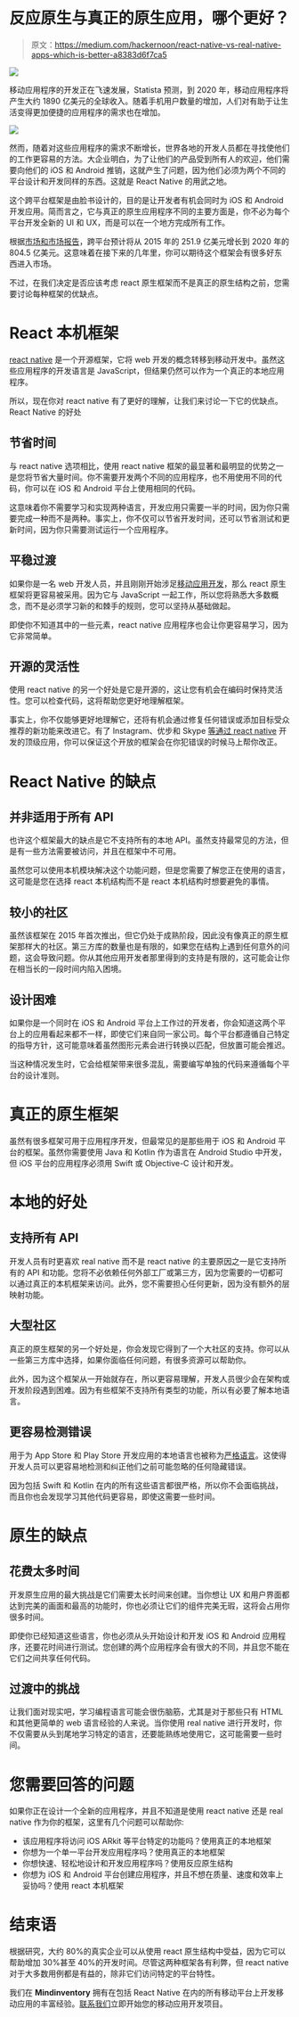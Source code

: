 # 反应原生与真正的原生应用，哪个更好？

> 原文：<https://medium.com/hackernoon/react-native-vs-real-native-apps-which-is-better-a8383d6f7ca5>

![](img/67ed0909725398d76673a4021d650061.png)

移动应用程序的开发正在飞速发展，Statista 预测，到 2020 年，移动应用程序将产生大约 1890 亿美元的全球收入。随着手机用户数量的增加，人们对有助于让生活变得更加便捷的应用程序的需求也在增加。

![](img/96f4dc65d56061f983c96f4f4113fb62.png)

然而，随着对这些应用程序的需求不断增长，世界各地的开发人员都在寻找使他们的工作更容易的方法。大企业明白，为了让他们的产品受到所有人的欢迎，他们需要向他们的 iOS 和 Android 推销，这就产生了问题，因为他们必须为两个不同的平台设计和开发同样的东西。这就是 React Native 的用武之地。

这个跨平台框架是由脸书设计的，目的是让开发者有机会同时为 iOS 和 Android 开发应用。简而言之，它与真正的原生应用程序不同的主要方面是，你不必为每个平台开发全新的 UI 和 UX，而是可以在一个地方完成所有工作。

根据[市场和市场报告](https://www.marketsandmarkets.com/PressReleases/mobile-advertising.asp)，跨平台预计将从 2015 年的 251.9 亿美元增长到 2020 年的 804.5 亿美元。这意味着在接下来的几年里，你可以期待这个框架会有很多好东西进入市场。

不过，在我们决定是否应该考虑 react 原生框架而不是真正的原生结构之前，您需要讨论每种框架的优缺点。

# React 本机框架

[react native](https://www.mindinventory.com/react-native-app-development.php) 是一个开源框架，它将 web 开发的概念转移到移动开发中。虽然这些应用程序的开发语言是 JavaScript，但结果仍然可以作为一个真正的本地应用程序。

所以，现在你对 react native 有了更好的理解，让我们来讨论一下它的优缺点。
React Native 的好处

## 节省时间

与 react native 选项相比，使用 react native 框架的最显著和最明显的优势之一是您将节省大量时间。你不需要开发两个不同的应用程序，也不用使用不同的代码，你可以在 iOS 和 Android 平台上使用相同的代码。

这意味着你不需要学习和实现两种语言，开发应用只需要一半的时间，因为你只需要完成一种而不是两种。事实上，你不仅可以节省开发时间，还可以节省测试和更新时间，因为你只需要测试运行一个应用程序。

## 平稳过渡

如果你是一名 web 开发人员，并且刚刚开始涉足[移动应用开发](https://www.mindinventory.com/mobile-app-development.php)，那么 react 原生框架将更容易被采用。因为它与 JavaScript 一起工作，所以您将熟悉大多数概念，而不是必须学习新的和棘手的规则，您可以坚持从基础做起。

即使你不知道其中的一些元素，react native 应用程序也会让你更容易学习，因为它非常简单。

## 开源的灵活性

使用 react native 的另一个好处是它是开源的，这让您有机会在编码时保持灵活性。您可以检查代码，这将帮助您更好地理解框架。

事实上，你不仅能够更好地理解它，还将有机会通过修复任何错误或添加目标受众推荐的新功能来改进它。有了 Instagram、优步和 Skype [等通过 react native](https://www.appbrain.com/stats/libraries/details/react_native/react-native) 开发的顶级应用，你可以保证这个开放的框架会在你犯错误的时候马上帮你改正。

# React Native 的缺点

## 并非适用于所有 API

也许这个框架最大的缺点是它不支持所有的本地 API。虽然支持最常见的方法，但是有一些方法需要被访问，并且在框架中不可用。

虽然您可以使用本机模块解决这个功能问题，但是您需要了解您正在使用的语言，这可能是您在选择 react 本机结构而不是 react 本机结构时想要避免的事情。

## 较小的社区

虽然该框架在 2015 年首次推出，但它仍处于成熟阶段，因此没有像真正的原生框架那样大的社区。第三方库的数量也是有限的，如果您在结构上遇到任何意外的问题，这会导致问题。你从其他应用开发者那里得到的支持是有限的，这可能会让你在相当长的一段时间内陷入困境。

## 设计困难

如果你是一个同时在 iOS 和 Android 平台上工作过的开发者，你会知道这两个平台上的应用看起来都不一样，即使它们来自同一家公司。每个平台都遵循自己特定的指导方针，这可能意味着虽然图形元素会进行转换以匹配，但放置可能会推迟。

当这种情况发生时，它会给框架带来很多混乱，需要编写单独的代码来遵循每个平台的设计准则。

# 真正的原生框架

虽然有很多框架可用于应用程序开发，但最常见的是那些用于 iOS 和 Android 平台的框架。虽然你需要使用 Java 和 Kotlin 作为语言在 Android Studio 中开发，但 iOS 平台的应用程序必须用 Swift 或 Objective-C 设计和开发。

# 本地的好处

## 支持所有 API

开发人员有时更喜欢 real native 而不是 react native 的主要原因之一是它支持所有的 API 和功能。您将不必依赖任何外部工厂或第三方，因为您需要的一切都可以通过真正的本机框架来访问。此外，您不需要担心任何更新，因为没有额外的层映射功能。

## 大型社区

真正的原生框架的另一个好处是，你会发现它得到了一个大社区的支持。你可以从一些第三方库中选择，如果你面临任何问题，有很多资源可以帮助你。

此外，因为这个框架从一开始就存在，所以更容易理解，开发人员很少会在架构或开发阶段遇到困难。因为有些框架不支持所有类型的功能，所以有必要了解本地语言。

## 更容易检测错误

用于为 App Store 和 Play Store 开发应用的本地语言也被称为[严格语言](https://en.wikipedia.org/wiki/Strict_programming_language)。这使得开发人员可以更容易地检测和纠正他们之前可能忽略的任何隐藏错误。

因为包括 Swift 和 Kotlin 在内的所有这些语言都很严格，所以你不会面临挑战，而且你也会发现学习其他代码更容易，即使这需要一些时间。

# 原生的缺点

## 花费太多时间

开发原生应用的最大挑战是它们需要太长时间来创建。当你想让 UX 和用户界面都达到完美的画面和最高的功能时，你也必须让它们的组件完美无瑕，这将会占用你很多时间。

即使你已经知道这些语言，你也必须从头开始设计和开发 iOS 和 Android 应用程序，还要花时间进行测试。您创建的两个应用程序会有很大的不同，并且您不能在它们之间共享任何代码。

## 过渡中的挑战

让我们面对现实吧，学习编程语言可能会很伤脑筋，尤其是对于那些只有 HTML 和其他更简单的 web 语言经验的人来说。当你使用 real native 进行开发时，你不仅需要从头到尾地学习特定的语言，还要能熟练地使用它，这可能需要一些时间。

# 您需要回答的问题

如果你正在设计一个全新的应用程序，并且不知道是使用 react native 还是 real native 作为你的框架，这里有几个问题可以帮助你:

*   该应用程序将访问 iOS ARkit 等平台特定的功能吗？使用真正的本地框架
*   你想为一个单一平台开发应用程序吗？使用真正的本地框架
*   你想快速、轻松地设计和开发应用程序吗？使用反应原生结构
*   你想为 iOS 和 Android 平台创建应用程序，并且不想在质量、速度和效率上妥协吗？使用 react 本机框架

# 结束语

根据研究，大约 80%的真实企业可以从使用 react 原生结构中受益，因为它可以帮助增加 30%甚至 40%的开发时间。尽管这两种框架各有利弊，但 react native 对于大多数用例都是有益的，除非它们访问特定的平台特性。

我们在 **Mindinventory** 拥有在包括 React Native 在内的所有移动平台上开发移动应用的丰富经验。[联系我们](https://www.mindinventory.com/contact-us.php)立即开始您的移动应用开发项目。